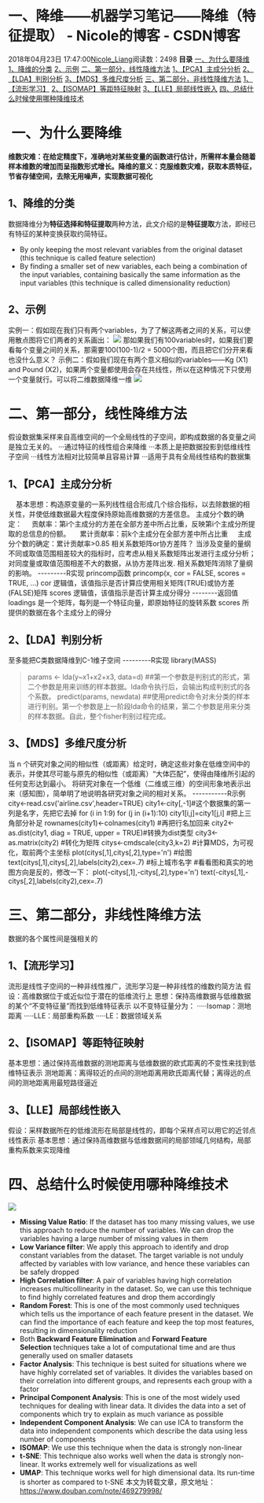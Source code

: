 # 一、降维——机器学习笔记——降维（特征提取） - Nicole的博客 - CSDN博客
2018年04月23日 17:47:00[Nicole_Liang](https://me.csdn.net/weixin_39541558)阅读数：2498
**目录**
[一、为什么要降维](#%C2%A0%E4%B8%80%E3%80%81%E4%B8%BA%E4%BB%80%E4%B9%88%E8%A6%81%E9%99%8D%E7%BB%B4)
[1、降维的分类](#1%E3%80%81%E9%99%8D%E7%BB%B4%E7%9A%84%E5%88%86%E7%B1%BB)
[2、示例](#2%E3%80%81%E7%A4%BA%E4%BE%8B)
[二、第一部分，线性降维方法](#%E4%BA%8C%E3%80%81%E7%AC%AC%E4%B8%80%E9%83%A8%E5%88%86%EF%BC%8C%E7%BA%BF%E6%80%A7%E9%99%8D%E7%BB%B4%E6%96%B9%E6%B3%95%C2%A0%C2%A0)
[1、【PCA】主成分分析](#1%E3%80%81%E3%80%90PCA%E3%80%91%E4%B8%BB%E6%88%90%E5%88%86%E5%88%86%E6%9E%90)
[2、【LDA】判别分析](#2%E3%80%81%E3%80%90LDA%E3%80%91%E5%88%A4%E5%88%AB%E5%88%86%E6%9E%90)
[3、【MDS】多维尺度分析](#3%E3%80%81%E3%80%90MDS%E3%80%91%E5%A4%9A%E7%BB%B4%E5%B0%BA%E5%BA%A6%E5%88%86%E6%9E%90)
[三、第二部分，非线性降维方法](#%E4%B8%89%E3%80%81%E7%AC%AC%E4%BA%8C%E9%83%A8%E5%88%86%EF%BC%8C%E9%9D%9E%E7%BA%BF%E6%80%A7%E9%99%8D%E7%BB%B4%E6%96%B9%E6%B3%95)
[1、【流形学习】](#1%E3%80%81%E3%80%90%E6%B5%81%E5%BD%A2%E5%AD%A6%E4%B9%A0%E3%80%91)
[2、【ISOMAP】等距特征映射](#2%E3%80%81%E3%80%90ISOMAP%E3%80%91%E7%AD%89%E8%B7%9D%E7%89%B9%E5%BE%81%E6%98%A0%E5%B0%84)
[3、【LLE】局部线性嵌入](#3%E3%80%81%E3%80%90LLE%E3%80%91%E5%B1%80%E9%83%A8%E7%BA%BF%E6%80%A7%E5%B5%8C%E5%85%A5)
[四、总结什么时候使用哪种降维技术](#%E5%9B%9B%E3%80%81%E6%80%BB%E7%BB%93%E4%BB%80%E4%B9%88%E6%97%B6%E5%80%99%E4%BD%BF%E7%94%A8%E5%93%AA%E7%A7%8D%E9%99%8D%E7%BB%B4%E6%8A%80%E6%9C%AF)
#  一、为什么要降维
**维数灾难：在给定精度下，准确地对某些变量的函数进行估计，所需样本量会随着样本维数的增加而呈指数形式增长。降维的意义：克服维数灾难，获取本质特征，节省存储空间，去除无用噪声，实现数据可视化**
## 1、降维的分类
数据降维分为**特征选择和特征提取**两种方法，此文介绍的是**特征提取**方法，即经已有特征的某种变换获取约简特征。
- By only keeping the most relevant variables from the original dataset (this technique is called feature selection)
- By finding a smaller set of new variables, each being a combination of the input variables, containing basically the same information as the input variables (this technique is called dimensionality reduction)
## 2、示例
实例一：假如现在我们只有两个variables，为了了解这两者之间的关系，可以使用散点图将它们两者的关系画出：
![](https://s3-ap-south-1.amazonaws.com/av-blog-media/wp-content/uploads/2018/08/Screenshot-from-2018-08-09-19-14-31.png)
那如果我们有100variables时，如果我们要看每个变量之间的关系，那需要100(100-1)/2 = 5000个图，而且把它们分开来看也没什么意义？
示例二：假如我们现在有两个意义相似的variables——Kg (X1) and Pound (X2)，如果两个变量都使用会存在共线性，所以在这种情况下只使用一个变量就行。可以将二维数据降维一维
![](https://s3-ap-south-1.amazonaws.com/av-blog-media/wp-content/uploads/2018/08/Screenshot-from-2018-07-26-13-06-35.png)
# 二、第一部分，线性降维方法  
假设数据集采样来自高维空间的一个全局线性的子空间，即构成数据的各变量之间是独立无关的。
···通过特征的线性组合来降维
···本质上是把数据投影到低维线性子空间
···线性方法相对比较简单且容易计算
···适用于具有全局线性结构的数据集
## 1、【PCA】主成分分析
    基本思想：构造原变量的一系列线性组合形成几个综合指标，以去除数据的相关性，并使低维数据最大程度保持原始高维数据的方差信息。
主成分个数的确定：
    贡献率：第i个主成分的方差在全部方差中所占比重，反映第i个主成分所提取的总信息的份额。
    累计贡献率：前k个主成分在全部方差中所占比重
    主成分个数的确定：累计贡献率>0.85
相关系数矩阵or协方差阵？
当涉及变量的量纲不同或取值范围相差较大的指标时，应考虑从相关系数矩阵出发进行主成分分析；
对同度量或取值范围相差不大的数据，从协方差阵出发.
相关系数矩阵消除了量纲的影响。
---------R实现
princomp函数
princomp(x, cor = FALSE, scores = TRUE, ...)
cor 逻辑值，该值指示是否计算应使用相关矩阵(TRUE)或协方差 (FALSE)矩阵
scores 逻辑值，该值指示是否计算主成分得分
--------返回值
loadings 是一个矩阵，每列是一个特征向量，即原始特征的旋转系数
scores 所提供的数据在各个主成分上的得分
## 2、【LDA】判别分析
至多能把C类数据降维到C-1维子空间
---------R实现
library(MASS)
> params <- lda(y~x1+x2+x3, data=d)
##第一个参数是判别式的形式，第二个参数是用来训练的样本数据。lda命令执行后，会输出构成判别式的各个系数。
> predict(params, newdata)
##使用predict命令对未分类的样本进行判别。第一个参数是上一阶段lda命令的结果，第二个参数是用来分类的样本数据。自此，整个fisher判别过程完成。
## 3、【MDS】多维尺度分析
当 n 个研究对象之间的相似性（或距离）给定时，确定这些对象在低维空间中的表示，并使其尽可能与原先的相似性（或距离）“大体匹配”，使得由降维所引起的任何变形达到最小。
将研究对象在一个低维（二维或三维）的空间形象地表示出来（感知图），简单明了地说明各研究对象之间的相对关系。
-----------R示例
city<-read.csv('airline.csv',header=TRUE)
city1<-city[,-1]#这个数据集的第一列是名字，先把它去掉
for (i in 1:9)
for (j in (i+1):10)
city1[i,j]=city1[j,i] #把上三角部分补足
rownames(city1)<-colnames(city1) #再把行名加回来
city2<-as.dist(city1, diag = TRUE, upper = TRUE)#转换为dist类型
city3<-as.matrix(city2) #转化为矩阵
citys<-cmdscale(city3,k=2) #计算MDS，为可视化，取前两个主坐标
plot(citys[,1],citys[,2],type='n') #绘图
text(citys[,1],citys[,2],labels(city2),cex=.7) #标上城市名字
#看看图和真实的地图方向是反的，修改一下：
plot(-citys[,1],-citys[,2],type='n')
text(-citys[,1],-citys[,2],labels(city2),cex=.7)
# 三、第二部分，非线性降维方法
数据的各个属性间是强相关的
## 1、【流形学习】
流形是线性子空间的一种非线性推广，流形学习是一种非线性的维数约简方法
假设：高维数据位于或近似位于潜在的低维流行上
思想：保持高维数据与低维数据的某个“不变特征量”而找到低维特征表示
以不变特征量分为：
·····Isomap：测地距离
·····LLE：局部重构系数
·····LE：数据领域关系
## 2、【ISOMAP】等距特征映射
基本思想：通过保持高维数据的测地距离与低维数据的欧式距离的不变性来找到低维特征表示
测地距离：离得较近的点间的测地距离用欧氏距离代替；离得远的点间的测地距离用最短路径逼近
## 3、【LLE】局部线性嵌入
假设：采样数据所在的低维流形在局部是线性的，即每个采样点可以用它的近邻点线性表示
基本思想：通过保持高维数据与低维数据间的局部领域几何结构，局部重构系数来实现降维
# 四、总结什么时候使用哪种降维技术
![](https://s3-ap-south-1.amazonaws.com/av-blog-media/wp-content/uploads/2018/08/Screenshot-from-2018-08-10-12-07-43.png)
- **Missing Value Ratio**: If the dataset has too many missing values, we use this approach to reduce the number of variables. We can drop the variables having a large number of missing values in them
- **Low Variance filter**: We apply this approach to identify and drop constant variables from the dataset. The target variable is not unduly affected by variables with low variance, and hence these variables can be safely dropped
- **High Correlation filter**: A pair of variables having high correlation increases multicollinearity in the dataset. So, we can use this technique to find highly correlated features and drop them accordingly
- **Random Forest**: This is one of the most commonly used techniques which tells us the importance of each feature present in the dataset. We can find the importance of each feature and keep the top most features, resulting in dimensionality reduction
- Both **Backward Feature Elimination** and **Forward Feature Selection** techniques take a lot of computational time and are thus generally used on smaller datasets
- **Factor Analysis**: This technique is best suited for situations where we have highly correlated set of variables. It divides the variables based on their correlation into different groups, and represents each group with a factor
- **Principal Component Analysis**: This is one of the most widely used techniques for dealing with linear data. It divides the data into a set of components which try to explain as much variance as possible
- **Independent Component Analysis**: We can use ICA to transform the data into independent components which describe the data using less number of components
- **ISOMAP**: We use this technique when the data is strongly non-linear
- **t-SNE**: This technique also works well when the data is strongly non-linear. It works extremely well for visualizations as well
- **UMAP**: This technique works well for high dimensional data. Its run-time is shorter as compared to t-SNE
本文为转载文章，原文地址：https://www.douban.com/note/469279998/
